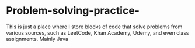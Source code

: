 # Problem-solving-practice-
This is just a place where I store blocks of code that solve problems from various sources, such as LeetCode, Khan Academy, Udemy, and even class assignments.
Mainly Java
